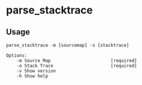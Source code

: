 # parse_stacktrace


## Usage
```
parse_stacktrace -m [sourcemap] -s [stacktrace]

Options:
    -m Source Map                       [required]
    -o Stack Trace                      [required]
    -v Show version
    -h Show help
```
